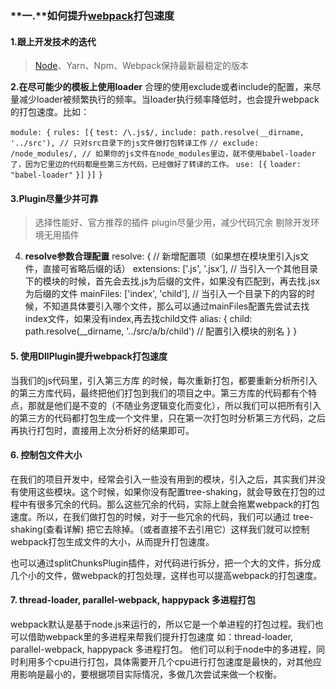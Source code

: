 ### **一.**如何提升[webpack](https://so.csdn.net/so/search?q=webpack&spm=1001.2101.3001.7020)打包速度

#### 1.跟上开发技术的迭代

> [Node](https://so.csdn.net/so/search?q=Node&spm=1001.2101.3001.7020)、Yarn、Npm、Webpack保持最新最稳定的版本
>
> 

**2.在尽可能少的模板上使用loader**
合理的使用exclude或者include的配置，来尽量减少loader被频繁执行的频率。当loader执行频率降低时，也会提升webpack的打包速度。比如：

`module: {`
    `rules: [{` 
      `test: /\.js$/,`
      `include: path.resolve(__dirname, '../src'), // 只对src目录下的js文件做打包转译工作`
      `// exclude: /node_modules/, // 如果你的js文件在node_modules里边，就不使用babel-loader了，因为它里边的代码都是些第三方代码，已经做好了转译的工作。`
      `use: [{`
        `loader: "babel-loader"`
      `}]`
    `}]`
`}`





#### 3.Plugin尽量少并可靠

> 选择性能好、官方推荐的插件
> plugin尽量少用，减少代码冗余
> 剔除开发环境无用插件



4. **resolve参数合理配置**
resolve: { // 新增配置项（如果想在模块里引入js文件，直接可省略后缀的话）
    extensions: ['.js', '.jsx'], // 当引入一个其他目录下的模块的时候，首先会去找.js为后缀的文件，如果没有匹配到，再去找.jsx为后缀的文件
    mainFiles: ['index', 'child'], // 当引入一个目录下的内容的时候，不知道具体要引入哪个文件，那么可以通过mainFiles配置先尝试去找index文件，如果没有index,再去找child文件 
    alias: {
      child: path.resolve(__dirname, '../src/a/b/child') // 配置引入模块的别名
    }
}

#### 5. 使用DllPlugin提升webpack打包速度

当我们的js代码里，引入第三方库 的时候，每次重新打包，都要重新分析所引入的第三方库代码，最终把他们打包到我们的项目之中。第三方库的代码都有个特点，那就是他们是不变的（不随业务逻辑变化而变化），所以我们可以把所有引入的第三方的代码都打包生成一个文件里，只在第一次打包时分析第三方代码，之后再执行打包时，直接用上次分析好的结果即可。



#### 6. 控制包文件大小

在我们的项目开发中，经常会引入一些没有用到的模块，引入之后，其实我们并没有使用这些模块。这个时候，如果你没有配置tree-shaking，就会导致在打包的过程中有很多冗余的代码。那么这些冗余的代码，实际上就会拖累webpack的打包速度。所以，在我们做打包的时候，对于一些冗余的代码，我们可以通过 tree-shaking(查看详解) 把它去除掉。（或者直接不去引用它）这样我们就可以控制webpack打包生成文件的大小，从而提升打包速度。

也可以通过splitChunksPlugin插件，对代码进行拆分，把一个大的文件，拆分成几个小的文件，做webpack的打包处理，这样也可以提高webpack的打包速度。





#### **7. thread-loader, parallel-webpack, happypack 多进程打包**

webpack默认是基于node.js来运行的，所以它是一个单进程的打包过程。我们也可以借助webpack里的多进程来帮我们提升打包速度
如：thread-loader, parallel-webpack, happypack 多进程打包。
他们可以利于node中的多进程，同时利用多个cpu进行打包，具体需要开几个cpu进行打包速度是最快的，对其他应用影响是最小的，要根据项目实际情况，多做几次尝试来做一个权衡。



